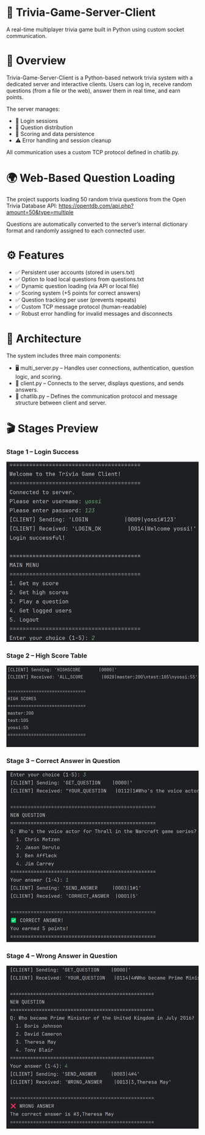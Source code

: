 # 🧠 Trivia-Game-Server-Client
A real-time multiplayer trivia game built in Python using custom socket communication.

# 🎯 Overview

Trivia-Game-Server-Client is a Python-based network trivia system with a dedicated server and interactive clients.
Users can log in, receive random questions (from a file or the web), answer them in real time, and earn points.

The server manages:

- 🔑 Login sessions
- 🎲 Question distribution
- 🧮 Scoring and data persistence
- ⚠️ Error handling and session cleanup

All communication uses a custom TCP protocol defined in chatlib.py.

# 🌍 Web-Based Question Loading

The project supports loading 50 random trivia questions from the Open Trivia Database API:
https://opentdb.com/api.php?amount=50&type=multiple

Questions are automatically converted to the server’s internal dictionary format and randomly assigned to each connected user.

# ⚙️ Features

- ✅ Persistent user accounts (stored in users.txt)
- ✅ Option to load local questions from questions.txt
- ✅ Dynamic question loading (via API or local file)
- ✅ Scoring system (+5 points for correct answers)
- ✅ Question tracking per user (prevents repeats)
- ✅ Custom TCP message protocol (human-readable)
- ✅ Robust error handling for invalid messages and disconnects

# 🧩 Architecture

The system includes three main components:
- 🖥 multi_server.py – Handles user connections, authentication, question logic, and scoring.
- 💬 client.py – Connects to the server, displays questions, and sends answers.
- 📜 chatlib.py – Defines the communication protocol and message structure between client and server.

# 🎬 Stages Preview
### Stage 1 – Login Success
![Login Success](images/trivia1.png)

### Stage 2 – High Score Table
![High Score Table](images/trivia2.png)

### Stage 3 – Correct Answer in Question
![Correct Answer](images/trivia3.png)

### Stage 4 – Wrong Answer in Question
![Wrong Answer](images/trivia4.png)

